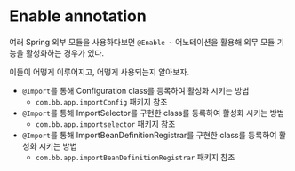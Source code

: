 # Enable annotation

여러 Spring 외부 모듈을 사용하다보면 `@Enable ~` 어노테이션을 활용해 외무 모듈 기능을 활성화하는 경우가 있다.

이들이 어떻게 이루어지고, 어떻게 사용되는지 알아보자.

- `@Import`를 통해 Configuration class를 등록하여 활성화 시키는 방법
  - `com.bb.app.importConfig` 패키지 참조
- `@Import`를 통해 ImportSelector를 구현한 class를 등록하여 활성화 시키는 방법
  - `com.bb.app.importselector` 패키지 참조
- `@Import`를 통해 ImportBeanDefinitionRegistrar를 구현한 class를 등록하여 활성화 시키는 방법
  - `com.bb.app.importBeanDefinitionRegistrar` 패키지 참조
